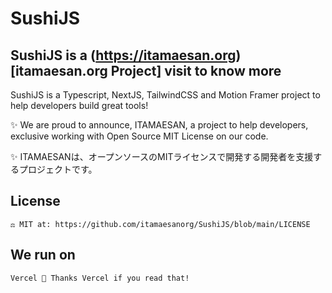 # SushiJS

## SushiJS is a (https://itamaesan.org)[itamaesan.org Project] visit to know more

SushiJS is a Typescript, NextJS, TailwindCSS and Motion Framer project to help developers build great tools!
 
 ✨  We are proud to announce, ITAMAESAN, a project to help developers, exclusive working with Open Source MIT License on our code.
 
 ✨ ITAMAESANは、オープンソースのMITライセンスで開発する開発者を支援するプロジェクトです。

## License

    ⚖️ MIT at: https://github.com/itamaesanorg/SushiJS/blob/main/LICENSE


## We run on
    Vercel 🍣 Thanks Vercel if you read that!
